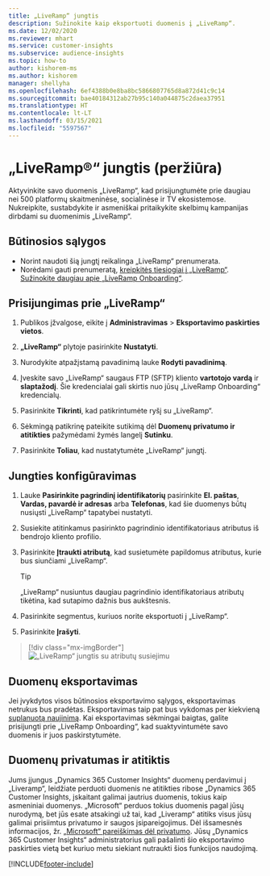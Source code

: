 ```yaml
---
title: „LiveRamp“ jungtis
description: Sužinokite kaip eksportuoti duomenis į „LiveRamp“.
ms.date: 12/02/2020
ms.reviewer: mhart
ms.service: customer-insights
ms.subservice: audience-insights
ms.topic: how-to
author: kishorem-ms
ms.author: kishorem
manager: shellyha
ms.openlocfilehash: 6ef4388b0e8ba8bc5866807765d8a872d41c9c14
ms.sourcegitcommit: bae40184312ab27b95c140a044875c2daea37951
ms.translationtype: HT
ms.contentlocale: lt-LT
ms.lasthandoff: 03/15/2021
ms.locfileid: "5597567"
---
```

# <a name="liverampreg-connector-preview"></a>„LiveRamp&reg;“ jungtis (peržiūra)

Aktyvinkite savo duomenis „LiveRamp“, kad prisijungtumėte prie daugiau nei 500 platformų skaitmeninėse, socialinėse ir TV ekosistemose. Nukreipkite, sustabdykite ir asmeniškai pritaikykite skelbimų kampanijas dirbdami su duomenimis „LiveRamp“.

## <a name="prerequisites"></a>Būtinosios sąlygos

- Norint naudoti šią jungtį reikalinga „LiveRamp“ prenumerata.
- Norėdami gauti prenumeratą, [kreipkitės tiesiogiai į „LiveRamp“](https://liveramp.com/contact/). [Sužinokite daugiau apie „LiveRamp Onboarding“](https://liveramp.com/our-platform/data-onboarding/).

## <a name="connect-to-liveramp"></a>Prisijungimas prie „LiveRamp“

1. Publikos įžvalgose, eikite į **Administravimas** > **Eksportavimo paskirties vietos**.

1. **„LiveRamp“** plytoje pasirinkite **Nustatyti**.

1. Nurodykite atpažįstamą pavadinimą lauke **Rodyti pavadinimą**.

1. Įveskite savo „LiveRamp“ saugaus FTP (SFTP) kliento **vartotojo vardą** ir **slaptažodį**.
Šie kredencialai gali skirtis nuo jūsų „LiveRamp Onboarding“ kredencialų.

1. Pasirinkite **Tikrinti**, kad patikrintumėte ryšį su „LiveRamp“.

1. Sėkmingą patikrinę pateikite sutikimą dėl **Duomenų privatumo ir atitikties** pažymėdami žymės langelį **Sutinku**.

1. Pasirinkite **Toliau**, kad nustatytumėte „LiveRamp“ jungtį.

## <a name="configure-the-connector"></a>Jungties konfigūravimas

1. Lauke **Pasirinkite pagrindinį identifikatorių** pasirinkite **El. paštas**, **Vardas, pavardė ir adresas** arba **Telefonas**, kad šie duomenys būtų nusiųsti „LiveRamp“ tapatybei nustatyti.

1. Susiekite atitinkamus pasirinkto pagrindinio identifikatoriaus atributus iš bendrojo kliento profilio.

1. Pasirinkite **Įtraukti atributą**, kad susietumėte papildomus atributus, kurie bus siunčiami „LiveRamp“.

   > [!TIP]
   > „LiveRamp“ nusiuntus daugiau pagrindinio identifikatoriaus atributų tikėtina, kad sutapimo dažnis bus aukštesnis.

1. Pasirinkite segmentus, kuriuos norite eksportuoti į „LiveRamp“.

1. Pasirinkite **Įrašyti**.

> [!div class="mx-imgBorder"]
> ![„LiveRamp“ jungtis su atributų susiejimu](media/export-liveramp-segments.png "„LiveRamp“ jungtis su atributų susiejimu")

## <a name="export-the-data"></a>Duomenų eksportavimas

Jei įvykdytos visos būtinosios eksportavimo sąlygos, eksportavimas netrukus bus pradėtas. Eksportavimas taip pat bus vykdomas per kiekvieną [suplanuotą naujinimą](system.md#schedule-tab).
Kai eksportavimas sėkmingai baigtas, galite prisijungti prie „LiveRamp Onboarding“, kad suaktyvintumėte savo duomenis ir juos paskirstytumėte.

## <a name="data-privacy-and-compliance"></a>Duomenų privatumas ir atitiktis

Jums įjungus „Dynamics 365 Customer Insights“ duomenų perdavimui į „Liveramp“, leidžiate perduoti duomenis ne atitikties ribose „Dynamics 365 Customer Insights, įskaitant galimai jautrius duomenis, tokius kaip asmeniniai duomenys. „Microsoft“ perduos tokius duomenis pagal jūsų nurodymą, bet jūs esate atsakingi už tai, kad „Liveramp“ atitiks visus jūsų galimai prisiimtus privatumo ir saugos įsipareigojimus. Dėl išsamesnės informacijos, žr. [„Microsoft“ pareiškimas dėl privatumo](https://go.microsoft.com/fwlink/?linkid=396732).
Jūsų „Dynamics 365 Customer Insights“ administratorius gali pašalinti šio eksportavimo paskirties vietą bet kuriuo metu siekiant nutraukti šios funkcijos naudojimą.

[!INCLUDE[footer-include](../includes/footer-banner.md)]